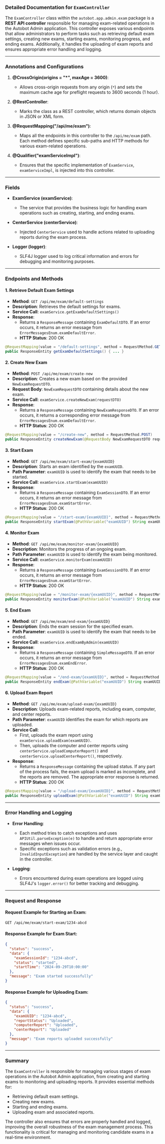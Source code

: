 ### Detailed Documentation for `ExamController`

The `ExamController` class within the `autobot.app.admin.exam` package is a **REST API controller** responsible for managing exam-related operations in the Autobot Admin application. This controller exposes various endpoints that allow administrators to perform tasks such as retrieving default exam settings, creating new exams, starting exams, monitoring progress, and ending exams. Additionally, it handles the uploading of exam reports and ensures appropriate error handling and logging.

---

### Annotations and Configurations

1. **@CrossOrigin(origins = "*", maxAge = 3600)**:
   - Allows cross-origin requests from any origin (`*`) and sets the maximum cache age for preflight requests to 3600 seconds (1 hour).

2. **@RestController**:
   - Marks the class as a REST controller, which returns domain objects in JSON or XML form.

3. **@RequestMapping("/api/me/exam")**:
   - Maps all the endpoints in this controller to the `/api/me/exam` path. Each method defines specific sub-paths and HTTP methods for various exam-related operations.

4. **@Qualifier("examServiceImpl")**:
   - Ensures that the specific implementation of `ExamService`, `examServiceImpl`, is injected into this controller.

---

### Fields

- **ExamService (examService)**:
   - The service that provides the business logic for handling exam operations such as creating, starting, and ending exams.
  
- **CenterService (centerService)**:
   - Injected `CenterService` used to handle actions related to uploading reports during the exam process.

- **Logger (logger)**:
   - SLF4J logger used to log critical information and errors for debugging and monitoring purposes.

---

### Endpoints and Methods

#### 1. **Retrieve Default Exam Settings**
   - **Method**: `GET /api/me/exam/default-settings`
   - **Description**: Retrieves the default settings for exams.
   - **Service Call**: `examService.getExamDefaultSettings()`
   - **Response**:
     - Returns a `ResponseMessage` containing `ExamDefaultDTO`. If an error occurs, it returns an error message from `ErrorMessagesEnum.examDefaultError`.
     - **HTTP Status**: 200 OK

   ```java
   @RequestMapping(value = "/default-settings", method = RequestMethod.GET)
   public ResponseEntity getExamDefaultSettings() { ... }
   ```

#### 2. **Create New Exam**
   - **Method**: `POST /api/me/exam/create-new`
   - **Description**: Creates a new exam based on the provided `NewExamRequestDTO`.
   - **Request Body**: `NewExamRequestDTO` containing details about the new exam.
   - **Service Call**: `examService.createNewExam(requestDTO)`
   - **Response**:
     - Returns a `ResponseMessage` containing `NewExamResponseDTO`. If an error occurs, it returns a corresponding error message from `ErrorMessagesEnum.examDefaultError`.
     - **HTTP Status**: 200 OK

   ```java
   @RequestMapping(value = "/create-new", method = RequestMethod.POST)
   public ResponseEntity createNewExam(@RequestBody NewExamRequestDTO requestDTO) { ... }
   ```

#### 3. **Start Exam**
   - **Method**: `GET /api/me/exam/start-exam/{examUUID}`
   - **Description**: Starts an exam identified by the `examUUID`.
   - **Path Parameter**: `examUUID` is used to identify the exam that needs to be started.
   - **Service Call**: `examService.startExam(examUUID)`
   - **Response**:
     - Returns a `ResponseMessage` containing `ExamSessionDTO`. If an error occurs, it returns an error message from `ErrorMessagesEnum.examStartError`.
     - **HTTP Status**: 200 OK

   ```java
   @RequestMapping(value = "/start-exam/{examUUID}", method = RequestMethod.GET)
   public ResponseEntity startExam(@PathVariable("examUUID") String examUUID) { ... }
   ```

#### 4. **Monitor Exam**
   - **Method**: `GET /api/me/exam/monitor-exam/{examUUID}`
   - **Description**: Monitors the progress of an ongoing exam.
   - **Path Parameter**: `examUUID` is used to identify the exam being monitored.
   - **Service Call**: `examService.monitorExam(examUUID)`
   - **Response**:
     - Returns a `ResponseMessage` containing `ExamSessionDTO`. If an error occurs, it returns an error message from `ErrorMessagesEnum.examStartError`.
     - **HTTP Status**: 200 OK

   ```java
   @RequestMapping(value = "/monitor-exam/{examUUID}", method = RequestMethod.GET)
   public ResponseEntity monitorExam(@PathVariable("examUUID") String examUUID) { ... }
   ```

#### 5. **End Exam**
   - **Method**: `GET /api/me/exam/end-exam/{examUUID}`
   - **Description**: Ends the exam session for the specified exam.
   - **Path Parameter**: `examUUID` is used to identify the exam that needs to be ended.
   - **Service Call**: `examService.endExamByAdmin(examUUID)`
   - **Response**:
     - Returns a `ResponseMessage` containing `SimpleMessageDTO`. If an error occurs, it returns an error message from `ErrorMessagesEnum.examEndError`.
     - **HTTP Status**: 200 OK

   ```java
   @RequestMapping(value = "/end-exam/{examUUID}", method = RequestMethod.GET)
   public ResponseEntity endExam(@PathVariable("examUUID") String examUUID) { ... }
   ```

#### 6. **Upload Exam Report**
   - **Method**: `GET /api/me/exam/upload-exam/{examUUID}`
   - **Description**: Uploads exam-related reports, including exam, computer, and center reports.
   - **Path Parameter**: `examUUID` identifies the exam for which reports are uploaded.
   - **Service Call**:
     - First, uploads the exam report using `examService.uploadExam(examUUID)`.
     - Then, uploads the computer and center reports using `centerService.uploadComputerReport()` and `centerService.uploadCenterReport()`, respectively.
   - **Response**:
     - Returns a `ResponseMessage` containing the upload status. If any part of the process fails, the exam upload is marked as incomplete, and the reports are removed. The appropriate error response is returned.
     - **HTTP Status**: 200 OK

   ```java
   @RequestMapping(value = "/upload-exam/{examUUID}", method = RequestMethod.GET)
   public ResponseEntity uploadExam(@PathVariable("examUUID") String examUUID) { ... }
   ```

---

### Error Handling and Logging

- **Error Handling**:
   - Each method tries to catch exceptions and uses `APIUtil.parseException(e)` to handle and return appropriate error messages when issues occur.
   - Specific exceptions such as validation errors (e.g., `InvalidInputException`) are handled by the service layer and caught in the controller.

- **Logging**:
   - Errors encountered during exam operations are logged using SLF4J's `logger.error()` for better tracking and debugging.

---

### Request and Response

#### Request Example for Starting an Exam:

```bash
GET /api/me/exam/start-exam/1234-abcd
```

#### Response Example for Exam Start:

```json
{
  "status": "success",
  "data": {
    "examSessionId": "1234-abcd",
    "status": "started",
    "startTime": "2024-09-29T10:00:00"
  },
  "message": "Exam started successfully"
}
```

#### Response Example for Uploading Exam:

```json
{
  "status": "success",
  "data": {
    "examUUID": "1234-abcd",
    "reportStatus": "Uploaded",
    "computerReport": "Uploaded",
    "centerReport": "Uploaded"
  },
  "message": "Exam reports uploaded successfully"
}
```

---

### Summary

The `ExamController` is responsible for managing various stages of exam operations in the Autobot Admin application, from creating and starting exams to monitoring and uploading reports. It provides essential methods for:

- Retrieving default exam settings.
- Creating new exams.
- Starting and ending exams.
- Uploading exam and associated reports.

The controller also ensures that errors are properly handled and logged, improving the overall robustness of the exam management process. This functionality is critical for managing and monitoring candidate exams in a real-time environment.


